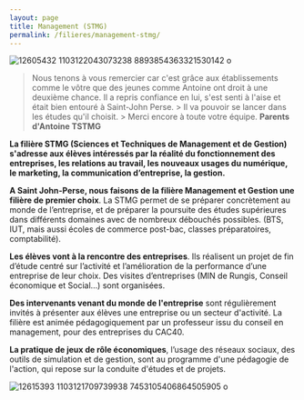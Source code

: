 ```yaml
---
layout: page
title: Management (STMG)
permalink: /filieres/management-stmg/
---
```


![12605432 1103122043073238 8893854363321530142 o](https://www.ecoles-sjp.fr/images/12605432_1103122043073238_8893854363321530142_o.jpg)

> Nous tenons à vous remercier car c'est grâce aux établissements comme le vôtre que des jeunes comme Antoine ont droit à une deuxième chance. Il a repris confiance en lui, s'est senti à l'aise et était bien entouré à Saint-John Perse. > Il va pouvoir se lancer dans les études qu'il choisit. >  Merci encore à toute votre équipe. **Parents d'Antoine TSTMG**

**La filière STMG (Sciences et Techniques de Management et de Gestion) s'adresse aux élèves intéressés par la réalité du fonctionnement des entreprises, les relations au travail, les nouveaux usages du numérique, le marketing, la communication d’entreprise, la gestion.**

**A Saint John-Perse, nous faisons de la filière Management et Gestion une filière de premier choix**. La STMG permet de se préparer concrètement au monde de l’entreprise, et de préparer la poursuite des études supérieures dans différents domaines avec de nombreux débouchés possibles. (BTS, IUT, mais aussi écoles de commerce post-bac, classes préparatoires, comptabilité). 

**Les élèves vont à la rencontre des entreprises**. Ils réalisent un projet de fin d’étude centré sur l’activité et l’amélioration de la performance d’une entreprise de leur choix. Des visites d’entreprises (MIN de Rungis, Conseil économique et Social…) sont organisées.

**Des intervenants venant du monde de l'entreprise** sont régulièrement invités à présenter aux élèves une entreprise ou un secteur d'activité. La filière est animée pédagogiquement par un professeur issu du conseil en management, pour des entreprises du CAC40.

**La pratique de jeux de rôle économiques**, l’usage des réseaux sociaux, des outils de simulation et de gestion, sont au programme d'une pédagogie de l'action, qui repose sur la conduite d'études et de projets.

![12615393 1103121709739938 7453105406864505905 o](https://www.ecoles-sjp.fr/images/12615393_1103121709739938_7453105406864505905_o.jpg)
